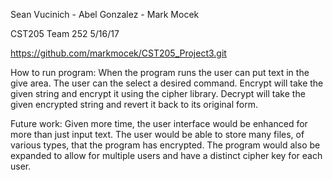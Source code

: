 Sean Vucinich - Abel Gonzalez - Mark Mocek

CST205 Team 252 5/16/17

https://github.com/markmocek/CST205_Project3.git

How to run program: When the program runs the user can put text in the give area. The user can the select a desired command. Encrypt will take the given string and encrypt it using the cipher library. Decrypt will take the given encrypted string and revert it back to its original form.

Future work: Given more time, the user interface would be enhanced for more than just input text. The user would be able to store many files, of various types, that the program has encrypted. The program would also be expanded to allow for multiple users and have a distinct cipher key for each user.
